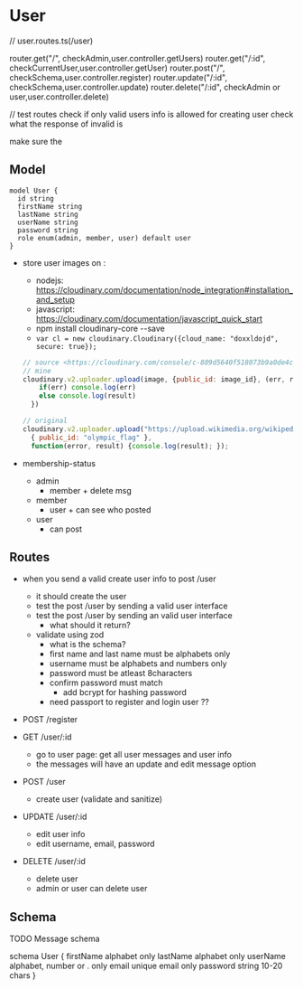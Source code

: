 # User

// user.routes.ts(/user)

router.get("/", checkAdmin,user.controller.getUsers)
router.get("/:id", checkCurrentUser,user.controller.getUser)
router.post("/", checkSchema,user.controller.register)
router.update("/:id", checkSchema,user.controller.update)
router.delete("/:id", checkAdmin or user,user.controller.delete)

// test routes
check if only valid users info is allowed for creating user
check what the response of invalid is


make sure the
## Model

```
model User {
  id string
  firstName string
  lastName string
  userName string
  password string
  role enum(admin, member, user) default user
}
```

- store user images on : <Cloudinary>
  - nodejs: <https://cloudinary.com/documentation/node_integration#installation_and_setup>
  - javascript: <https://cloudinary.com/documentation/javascript_quick_start>
  - npm install cloudinary-core --save
  - `var cl = new cloudinary.Cloudinary({cloud_name: "doxxldojd", secure: true});`

  ```js
  // source <https://cloudinary.com/console/c-809d5640f518073b9a0de4c6fa564f/getting-started>
  // mine
  cloudinary.v2.uploader.upload(image, {public_id: image_id}, (err, result) => {
      if(err) console.log(err)
      else console.log(result)
    })

  // original
  cloudinary.v2.uploader.upload("https://upload.wikimedia.org/wikipedia/commons/a/ae/Olympic_flag.jpg",
    { public_id: "olympic_flag" },
    function(error, result) {console.log(result); });
  ```

- membership-status
  - admin
    - member + delete msg
  - member
    - user + can see who posted
  - user
    - can post

## Routes

- when you send a valid create user info to post /user
  - it should create the user
  - test the post /user by sending a valid user interface
  - test the post /user by sending an valid user interface
    - what should it return?
  - validate using zod
    - what is the schema?
    - first name and last name must be alphabets only
    - username must be alphabets and numbers only
    - password must be atleast 8characters
    - confirm password must match
      - add bcrypt for hashing password
    - need  passport to register and login user ??

- POST /register

- GET /user/:id
  - go to user page: get all user messages and user info
  - the messages will have an update and edit message option
- POST /user
  - create user (validate and sanitize)
- UPDATE /user/:id
  - edit user info
  - edit username, email, password
- DELETE /user/:id
  - delete user
  - admin or user can delete user

## Schema
TODO Message schema

schema User {
  firstName alphabet only
  lastName alphabet only
  userName alphabet, number or . only
  email unique email only
  password string 10-20 chars
}
